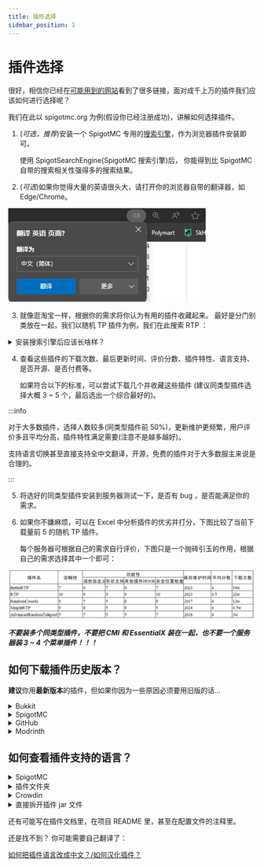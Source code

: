 ```yaml
---
title: 插件选择
sidebar_position: 1
---
```


# 插件选择

很好，相信你已经在[可能用到的网站](/docs-java/preparation/websites.md)看到了很多链接，面对成千上万的插件我们应该如何进行选择呢？

我们在此以 spigotmc.org 为例(假设你已经注册成功)，讲解如何选择插件。

<!--markdownlint-disable ol-prefix-->

1. (_可选，推荐_)安装一个 SpigotMC 专用的[搜索引擎](https://fof1092.de/Plugins/SSE/Redirect/)，作为浏览器插件安装即可。

   使用 SpigotSearchEngine(SpigotMC 搜索引擎)后， 你能得到比 SpigotMC 自带的搜索相关性强得多的搜索结果。

2. (_可选_)如果你觉得大量的英语很头大，请打开你的浏览器自带的翻译器，如 Edge/Chrome。

![](_images/概览/浏览器翻译.png)

3. 就像逛淘宝一样，根据你的需求将你认为有用的插件收藏起来。
   最好是分门别类放在一起，我们以随机 TP 插件为例，我们在此搜索 RTP ：

<details>
    <summary>安装搜索引擎后应该长啥样？</summary>

![](_images/概览/Spigot搜索.png)

</details>

4. 查看这些插件的下载次数、最后更新时间、评价分数、插件特性、语言支持、是否开源、是否付费等。

   如果符合以下的标准，可以尝试下载几个并收藏这些插件 (建议同类型插件选择大概 3 ~ 5 个，最后选出一个综合最好的)。

:::info

对于大多数插件，选择人数较多(同类型插件前 50%)，更新维护更频繁，用户评价多且平均分高，插件特性满足需要(注意不是越多越好)。

支持语言切换甚至直接支持全中文翻译，开源，免费的插件对于大多数服主来说是合理的。

:::

5. 将选好的同类型插件安装到服务器测试一下，是否有 bug ，是否能满足你的需求。

6. 如果你不嫌麻烦，可以在 Excel 中分析插件的优劣并打分，下图比较了当前下载量前 5 的随机 TP 插件。

   每个服务器可根据自己的需求自行评价，下图只是一个抛砖引玉的作用，根据自己的需求选择其中一个即可：

![](_images/概览/同类插件评分选择.png)

<!--markdownlint-enable ol-prefix-->

**_不要装多个同类型插件，不要把 CMI 和 EssentialX 装在一起，也不要一个服务器装 3 ~ 4 个菜单插件！！！_**

## 如何下载插件历史版本？

**建议**你用**最新版本**的插件，但如果你因为一些原因必须要用旧版的话...

<details>
    <summary>Bukkit</summary>

![](_images/概览/历史版本-bukkit-1.png)

点击左侧文字可以查看详细内容：

![](_images/概览/历史版本-bukkit-2.png)

这里是更新日志：

![](_images/概览/历史版本-bukkit-3.png)

</details>

<details>
    <summary>SpigotMC</summary>

![](_images/概览/历史版本-spigotmc.png)

</details>

<details>
    <summary>GitHub</summary>

在 Releases 中往下翻：

![](_images/概览/历史版本-GitHub-1.png)

或者这样子：

![](_images/概览/历史版本-GitHub-2.png)

![](_images/概览/历史版本-GitHub-3.png)

</details>

<details>
    <summary>Modrinth</summary>

![](_images/概览/历史版本-modrinth.png)

</details>

## 如何查看插件支持的语言？

<details>
    <summary>SpigotMC</summary>

![](_images/概览/查看语言-spigotmc.png)

</details>

<details>
    <summary>插件文件夹</summary>

插件文件夹中有类似 Language、 lang、 locale 之类的文件夹(或其他东西？)：

![](_images/概览/查看语言-1.png)

请寻找 zhcn、 zh-cn、 zh-CN、 chinese 等字眼：

![](_images/概览/查看语言-2.png)

然后一般要去插件配置文件(多数为 config.yml) 把语言改成这里的文件名 (此处为 zh_cn)。

</details>

<details>
    <summary>Crowdin</summary>

比如 https://www.spigotmc.org/resources/simpleclans.71242/，我们可以看到，语言那里给了个[链接](https://crowdin.com/project/simpleclans)：

![](_images/概览/查看语言-crowdin.png)

看到有 Chinese Simplified、 chinese、 zh_cn、 zh_CN 之类的字眼就行。

</details>

<details>
    <summary>直接拆开插件 jar 文件</summary>

比如 SkinsRestorer。

如果我们在插件文件夹找不到语言文件夹，可以直接用解压缩软件打开 jar 包：

![](_images/概览/查看语言-拆开jar.png)

</details>

还有可能写在插件文档里，在项目 README 里，甚至在配置文件的注释里。

还是找不到？ 你可能需要自己翻译了：

[如何把插件语言改成中文？/如何汉化插件？](/docs-java/process/plugin/config.md#如何汉化插件)
